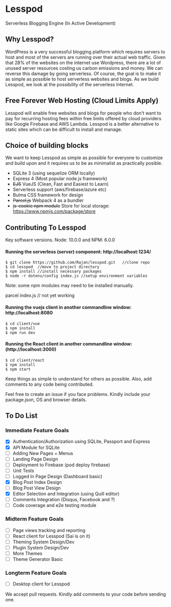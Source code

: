 # Lesspod
Serverless Blogging Engine (In Active Development)


## Why Lesspod?

WordPress is a very successful blogging platform which requires servers to host and most of the servers are running over their actual web traffic. Given that 28% of the websites on the internet use Wordpress, there are a lot of unused server resources costing us carbon emissions and money. We can reverse this damage by going serverless. Of course, the goal is to make it as simple as possible to host serverless websites and blogs. As we build Lesspod, we look at the possibility of the serverless Internet.


## Free Forever Web Hosting (Cloud Limits Apply)

Lesspod will enable free websites and blogs for people who don't want to pay for recurring hosting fees within free limits offered by cloud providers like Google Firebase and AWS Lambda. Lesspod is a better alternative to static sites which can be difficult to install and manage.

## Choice of building blocks

We want to keep Lesspod as simple as possible for everyone to customize and build upon and it requires us to be as minimalist as practically posible.

- SQLite 3 (using sequelize ORM locally)
- Express 4 (Most popular node.js framework)
- ~~EJS~~ VueJS (Clean, Fast and Easiest to Learn)
- Serverless support (aws/firebase/azure etc)
- Bulma CSS framework for design
- ~~Parcel.js~~ Webpack 4 as a bundler
- ~~js-cookie npm module~~ Store for local storage: https://www.npmjs.com/package/store


## Contributing To Lesspod

Key software versions. Node: 10.0.0 and NPM: 6.0.0

#### Running the serverless (server) component: http://localhost:1234/

```
$ git clone https://github.com/Rajan/lesspod.git   //clone repo
$ cd lesspod  //move to project directory
$ npm install //install necessary packages 
$ node -r dotenv/config index.js //setup environment variables
```
Note: some npm modules may need to be installed manually.

parcel index.js // not yet working

#### Running the vuejs client in another commandline window: http://localhost:8080

```
$ cd client/vue
$ npm install
$ npm run dev
```

#### Running the React client in another commandline window: (http://localhost:3000)

```
$ cd client/react
$ npm install
$ npm start
```

Keep things as simple to understand for others as possible. Also, add comments to any code being contributed.

Feel free to create an issue if you face problems. Kindly include your package.json, OS and browser details.


## To Do List

### Immediate Feature Goals

- [x] Authentication/Authorization using SQLite, Passport and Express
- [x] API Module for SQLite
- [ ] Adding New Pages + Menus
- [ ] Landing Page Design
- [ ] Deployment to Firebase (pod deploy firebase)
- [ ] Unit Tests
- [ ] Logged In Page Design (Dashboard basic)
- [x] Blog Post Index Design
- [ ] Blog Post View Design
- [x] Editor Selection and Integration (using Quill editor)
- [ ] Comments Integration (Disqus, Facebook and ?)
- [ ] Code coverage and e2e testing module

### Midterm Feature Goals

- [ ] Page views tracking and reporting
- [ ] React client for Lesspod (Sai is on it)
- [ ] Theming System Design/Dev
- [ ] Plugin System Design/Dev 
- [ ] More Themes 
- [ ] Theme Generator Basic 

### Longterm Feature Goals

- [ ] Desktop client for Lesspod


We accept pull requests. Kindly add comments to your code before sending one.